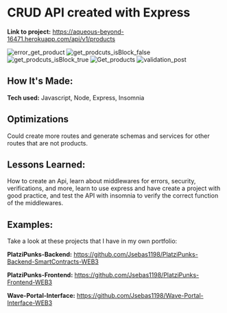 # CRUD API created with Express

**Link to project:** https://aqueous-beyond-16471.herokuapp.com/api/v1/products

![error_get_product](https://user-images.githubusercontent.com/96799477/171294615-a7d64aad-f85e-4fc5-ae29-e0ed973057b8.png)
![get_prodcuts_isBlock_false](https://user-images.githubusercontent.com/96799477/171294620-67dae072-c0b7-4235-86fc-8f1f7c407242.png)
![get_prodcuts_isBlock_true](https://user-images.githubusercontent.com/96799477/171294621-5696099b-07b2-4210-a05b-61203ef4b23d.png)
![Get_products](https://user-images.githubusercontent.com/96799477/171294625-07aac97d-2927-472e-854b-87d2b702838f.png)
![validation_post](https://user-images.githubusercontent.com/96799477/171294632-eed2a2f0-0311-43ed-be8a-27b8ab74df0a.png)

## How It's Made:

**Tech used:** Javascript, Node, Express, Insomnia

## Optimizations

Could create more routes and generate schemas and services for other routes that are not products.

## Lessons Learned:

How  to create an Api, learn about middlewares for errors, security, verifications, and more, learn to use express and have create a project with good practice, and test the API with insomnia to verify the correct function of the middlewares.

## Examples:
Take a look at these projects that I have in my own portfolio:

**PlatziPunks-Backend:** https://github.com/Jsebas1198/PlatziPunks-Backend-SmartContracts-WEB3

**PlatziPunks-Frontend:** https://github.com/Jsebas1198/PlatziPunks-Frontend-WEB3

**Wave-Portal-Interface:** https://github.com/Jsebas1198/Wave-Portal-Interface-WEB3
